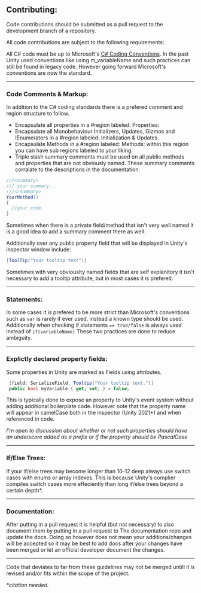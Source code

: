 ## Contributing:
<p>
Code contributions should be submitted as a pull request to the development branch of a repository.
  
All code contributions are subject to the following requirements:

All C# code must be up to Microsoft's [C# Coding Conventions](https://docs.microsoft.com/en-us/dotnet/csharp/fundamentals/coding-style/coding-conventions). In the past Unity used conventions like using m_variableName and such practices can still be found in legacy code. However going forward Microsoft's conventions are now the standard.

---
### Code Comments & Markup:
  
In addition to the C# coding standards there is a prefered comment and region structure to follow.

* Encapsulate all properties in a #region labeled: Properties:
* Encapsulate all Monobehaviour Initializers, Updates, Gizmos and IEnumerators in a #region labeled: Initialization & Updates.
* Encapsulate Methods in a #region labeled: Methods: within this region you can have sub regions labeled to your liking.
* Triple slash summary comments must be used on all public methods and properties that are not obviously named. These summary comments corralate to the descriptions in the documentation.

```csharp
///<summary>
/// your summary...
///</summary>
YourMethod()
{
  //your code.
}
```
Sometimes when there is a private field/method that isn't very well named it is a good idea to add a summary comment there as well.

Additionally over any public property field that will be displayed in Unity's inspector window include:

```csharp 
[ToolTip("Your tooltip text")]
```

Sometimes with very obviouslty named fields that are self explanitory it isn't necessary to add a tooltip attribute, but in most cases it is prefered.

---
### Statements:
  
In some cases it is prefered to be more strict than Microsoft's conventions such as ```var``` is rarely if ever used, instead a known type should be used. Additionally when checking if statements ```== true/false``` is always used instead of ```if(variableName)``` These two practices are done to reduce ambiguity.

--- 
### Explictly declared property fields:
 
  Some properties in Unity are marked as Fields using attributes.
  
  ```csharp
   [field: SerializeField, Tooltip("Your tooltip text.")]
   public bool myVariable { get; set; } = false;
  ```
  This is typically done to expose an property to Unity's event system without adding additional boilerplate code. However note that the property name will appear in camelCase both in the inspector (Unity 2021+) and when referenced in code.
  
<i>I'm open to discussion about whether or not such properties should have an underscore added as a prefix or if the property should be PascalCase</i>

--- 
### If/Else Trees:
  
  If your if/else trees may become longer than 10-12 deep always use switch cases with enums or array indexes. This is because Unity's complier compiles switch cases more effeciently than long if/else trees beyond a certain depth*. 
  
---

### Documentation:
After putting in a pull request it is helpful (but not necessary) to also document them by putting in a pull request to The documentation repo and update the docs. Doing so however does not mean your additions/changes will be accepted so it may be best to add docs after your changes have been merged or let an official developer document the changes.

---
  
Code that deviates to far from these guidelines may not be merged untill it is revised and/or fits within the scope of the project.
  
  <i>*citation needed.</i>
</p>
